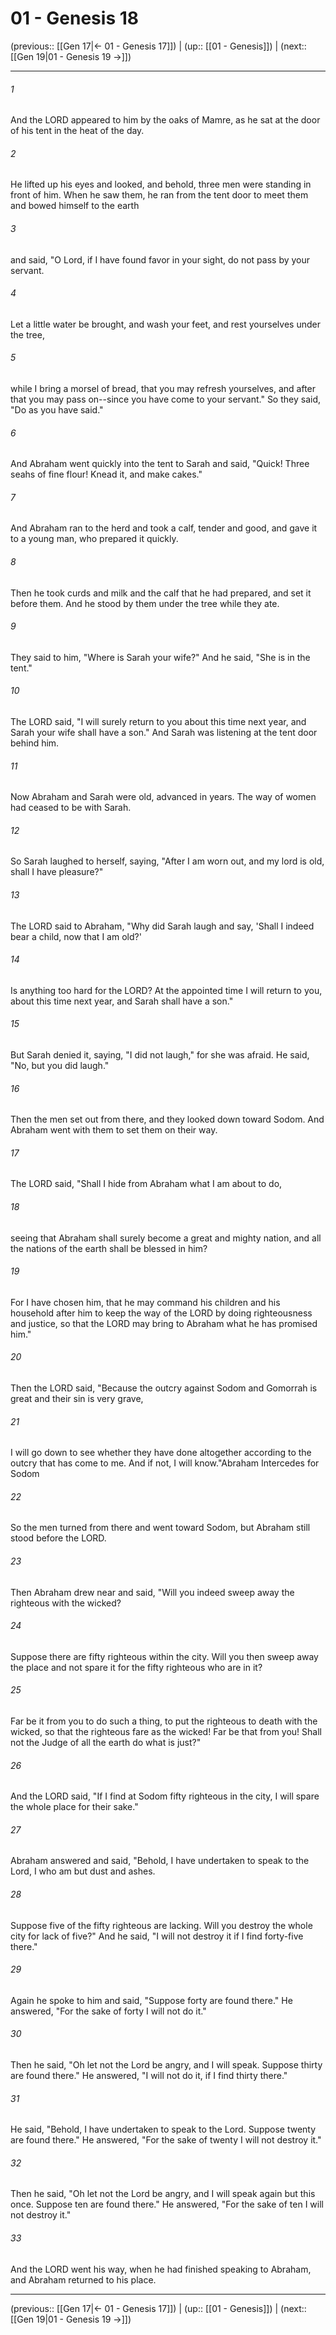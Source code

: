 # 01 - Genesis 18

(previous:: [[Gen 17|← 01 - Genesis 17]]) | (up:: [[01 - Genesis]]) | (next:: [[Gen 19|01 - Genesis 19 →]])

***


###### 1 
And the LORD appeared to him by the oaks of Mamre, as he sat at the door of his tent in the heat of the day. 

###### 2 
He lifted up his eyes and looked, and behold, three men were standing in front of him. When he saw them, he ran from the tent door to meet them and bowed himself to the earth 

###### 3 
and said, "O Lord, if I have found favor in your sight, do not pass by your servant. 

###### 4 
Let a little water be brought, and wash your feet, and rest yourselves under the tree, 

###### 5 
while I bring a morsel of bread, that you may refresh yourselves, and after that you may pass on--since you have come to your servant." So they said, "Do as you have said." 

###### 6 
And Abraham went quickly into the tent to Sarah and said, "Quick! Three seahs of fine flour! Knead it, and make cakes." 

###### 7 
And Abraham ran to the herd and took a calf, tender and good, and gave it to a young man, who prepared it quickly. 

###### 8 
Then he took curds and milk and the calf that he had prepared, and set it before them. And he stood by them under the tree while they ate. 

###### 9 
They said to him, "Where is Sarah your wife?" And he said, "She is in the tent." 

###### 10 
The LORD said, "I will surely return to you about this time next year, and Sarah your wife shall have a son." And Sarah was listening at the tent door behind him. 

###### 11 
Now Abraham and Sarah were old, advanced in years. The way of women had ceased to be with Sarah. 

###### 12 
So Sarah laughed to herself, saying, "After I am worn out, and my lord is old, shall I have pleasure?" 

###### 13 
The LORD said to Abraham, "Why did Sarah laugh and say, 'Shall I indeed bear a child, now that I am old?' 

###### 14 
Is anything too hard for the LORD? At the appointed time I will return to you, about this time next year, and Sarah shall have a son." 

###### 15 
But Sarah denied it, saying, "I did not laugh," for she was afraid. He said, "No, but you did laugh." 

###### 16 
Then the men set out from there, and they looked down toward Sodom. And Abraham went with them to set them on their way. 

###### 17 
The LORD said, "Shall I hide from Abraham what I am about to do, 

###### 18 
seeing that Abraham shall surely become a great and mighty nation, and all the nations of the earth shall be blessed in him? 

###### 19 
For I have chosen him, that he may command his children and his household after him to keep the way of the LORD by doing righteousness and justice, so that the LORD may bring to Abraham what he has promised him." 

###### 20 
Then the LORD said, "Because the outcry against Sodom and Gomorrah is great and their sin is very grave, 

###### 21 
I will go down to see whether they have done altogether according to the outcry that has come to me. And if not, I will know."Abraham Intercedes for Sodom 

###### 22 
So the men turned from there and went toward Sodom, but Abraham still stood before the LORD. 

###### 23 
Then Abraham drew near and said, "Will you indeed sweep away the righteous with the wicked? 

###### 24 
Suppose there are fifty righteous within the city. Will you then sweep away the place and not spare it for the fifty righteous who are in it? 

###### 25 
Far be it from you to do such a thing, to put the righteous to death with the wicked, so that the righteous fare as the wicked! Far be that from you! Shall not the Judge of all the earth do what is just?" 

###### 26 
And the LORD said, "If I find at Sodom fifty righteous in the city, I will spare the whole place for their sake." 

###### 27 
Abraham answered and said, "Behold, I have undertaken to speak to the Lord, I who am but dust and ashes. 

###### 28 
Suppose five of the fifty righteous are lacking. Will you destroy the whole city for lack of five?" And he said, "I will not destroy it if I find forty-five there." 

###### 29 
Again he spoke to him and said, "Suppose forty are found there." He answered, "For the sake of forty I will not do it." 

###### 30 
Then he said, "Oh let not the Lord be angry, and I will speak. Suppose thirty are found there." He answered, "I will not do it, if I find thirty there." 

###### 31 
He said, "Behold, I have undertaken to speak to the Lord. Suppose twenty are found there." He answered, "For the sake of twenty I will not destroy it." 

###### 32 
Then he said, "Oh let not the Lord be angry, and I will speak again but this once. Suppose ten are found there." He answered, "For the sake of ten I will not destroy it." 

###### 33 
And the LORD went his way, when he had finished speaking to Abraham, and Abraham returned to his place.

***

(previous:: [[Gen 17|← 01 - Genesis 17]]) | (up:: [[01 - Genesis]]) | (next:: [[Gen 19|01 - Genesis 19 →]])
